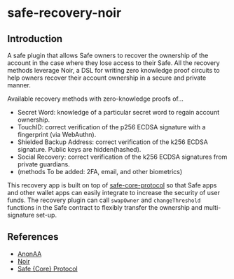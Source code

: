 # safe-recovery-noir

## Introduction
A safe plugin that allows Safe owners to recover the ownership of the account in the case where they lose access to their Safe. All the recovery methods leverage Noir, a DSL for writing zero knowledge proof circuits to help owners recover their account ownership in a secure and private manner.  

Available recovery methods with zero-knowledge proofs of...
- Secret Word: knowledge of a particular secret word to regain account ownership.  
- TouchID: correct verification of the p256 ECDSA signature with a fingerprint (via WebAuthn).  
- Shielded Backup Address: correct verification of the k256 ECDSA signature. Public keys are hidden(hashed).
- Social Recovery: correct verification of the k256 ECDSA signatures from private guardians.
- (methods To be added: 2FA, email, and other biometrics)

This recovery app is built on top of [safe-core-protocol](https://github.com/5afe/safe-core-protocol) so that Safe apps and other wallet apps can easily integrate to increase the security of user funds. The recovery plugin can call `swapOwner` and `changeThreshold` functions in the Safe contract to flexibly transfer the ownership and multi-signature set-up.  



## References

- [AnonAA](https://github.com/porco-rosso-j/zk-ecdsAA)
- [Noir](https://noir-lang.org/)
- [Safe {Core} Protocol](https://docs.safe.global/safe-core-protocol/safe-core-protocol)
